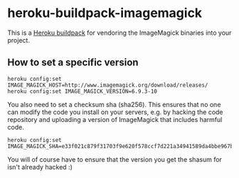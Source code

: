 heroku-buildpack-imagemagick
=================================

This is a [Heroku buildpack](http://devcenter.heroku.com/articles/buildpacks) for vendoring the ImageMagick binaries into your project.

## How to set a specific version

    heroku config:set IMAGE_MAGICK_HOST=http://www.imagemagick.org/download/releases/
    heroku config:set IMAGE_MAGICK_VERSION=6.9.3-10

You also need to set a checksum sha (sha256). This ensures that no one can modify the code you install on your servers, e.g. by hacking the code repository and uploading a version of ImageMagick that includes harmful code.

    heroku config:set IMAGE_MAGICK_SHA=e33f021c879f31703f9e620f578ccf7d221a34941589da4bbe967b16a814336a

You will of course have to ensure that the version you get the shasum for isn't already hacked :)
